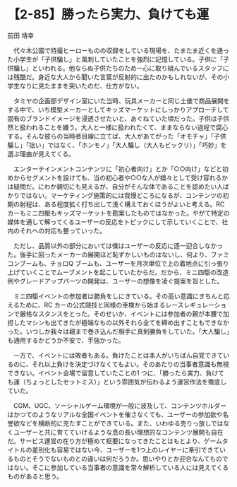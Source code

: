 # 【2-85】勝ったら実力、負けても運

<div class="author">前田 靖幸</div>

　代々木公園で特撮ヒーローものの収録をしている現場を、たまたま近くを通った小学生が「子供騙し」と風刺していたことを強烈に記憶している。子供に「子供騙し」といわれる。他ならぬ子供たちのため一心に取り組んでいるスタッフには残酷だ。身近な大人から聞いた言葉が反射的に出たのかもしれないが、その小学生なりに見たままを突いたのだ、仕方がない。

　タミヤの企画部デザイン室にいた当時、玩具メーカーと同じ土俵で商品展開をする中で、いち模型メーカーとしてキッズマーケットにしっかりアプローチして固有のブランドイメージを浸透させたいと、あぐねていた頃だった。子供は子供然と扱われることを嫌う。大人と一様に扱われたくて、ままならない過程で腐心する。そんな彼らの当時者目線に立てば、大人があてがった「オモチャ」「子供騙し」「拙い」ではなく、「ホンモノ」「大人騙し（大人もビックリ）」「巧妙」を選ぶ理由が見えてくる。

　エンターテインメントコンテンツに「初心者向け」とか「○○向け」などと初めからセグメントを設けても、当の初心者や○○な人が嬉々として受け容れるかは疑問だ。にわか親切にも見えるが、自分がそんな体であることを認めたい人ばかりではない。マーケティング施策的には我慢どころになるが、コンテンツの初期の射程は、ある程度拡く打ち出して浅く構えておくほうがよいと考える。RC カーもミニ四駆もキッズマーケットを勘案したものではなかった。やがて特定の媒体を通して解ってくるユーザーの反応をトピックにして示していくことで、社内のそれへの対応も整っていった。

　ただし、品質以外の部分においては僕はユーザーの反応に逐一迎合しなかった。後手に回ったメーカーの展開ほど恥ずかしいものはないし、何より、ファミコンブームも、チョロQ ブームも、ユーザーを月次単位で上の着地点に引っ張り上げていくことでムーブメントを起こしていたからだ。だから、ミニ四駆の改造例やグレードアップパーツの開発は、ユーザーの想像を凌ぐ提案を旨とした。

　ミニ四駆イベントの参加者は勝負をしにきている。その高い意識にきちんと応えるために、RC カーの公式競技と同様の車検から始まるレースレギュレーションで厳格なスタンスをとった。そのせいか、イベントには参加者の親が本腰で加担したマシンも出てきたが極端なもの以外それら全てを締め出すこともできなかった。いつしか我々は親まで巻き込んだ相手に真剣勝負をしていた。「大人騙し」も通用するかどうか不安で、手強かった。

　一方で、イベントには敗者もある。負けたことは本人がいちばん自覚できているのに、それ以上負けを決定づけなくてもよい。そのあたりの当事者意識も無視できない。イベント会場で留意していたことの1 つに、「勝ったら実力、負けても運（ちょっとしたセットミス）」という雰囲気が伝わるよう運営作法を徹底していた。

　CGM、UGC、ソーシャルゲーム環境が一般に波及して、コンテンツホルダーはかつてのようなリアルな全国イベントを催さなくても、ユーザーの参加欲や名誉欲などを横断的に充たすことができている。また、いわゆる売りっ放しではなくユーザーと共に育てていけるような息の長い理想的なコンテンツ展開も自在だ。サービス運営の在り方が極めて枢要になってきたことはもとより、ゲームタイトルの差別化も容易ではない今、ユーザーを1つ上のレイヤーに牽引できているものとそうでないものとの違いは何だろうか。思いやりとか迎合なんてものではない。そこに参加している当事者の意識を常々解析している人には見えてくるものがあると思う。
